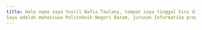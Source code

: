 ```yaml
---
title: Halo nama saya Yusril Nafis Taulany, tempat saya tinggal kini di Batam, Indonesia. 
Saya adalah mahasiswa Politeknik Negeri Batam, jurusan Informatika program studi Teknologi Rekayasa Perangkat Lunak.
---
```


